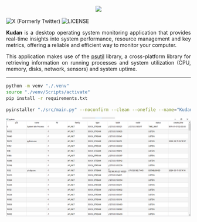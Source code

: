 <p align="center">
    <img src="./icon.ico" />
</p>

![X (Formerly Twitter)](https://img.shields.io/twitter/follow/westernqoul)
![LICENSE](https://img.shields.io/github/license/westernqoul/kudan)

<p align="justify">
 <strong>Kudan</strong> is a desktop operating system monitoring application that provides real-time insights into system performance, resource management and key metrics, offering a reliable and efficient way to monitor your computer.
 <p/>
 <p align="justify">
    This application makes use of the <a href="https://github.com/giampaolo/psutil">psutil</a> library, a cross-platform library for retrieving information on running processes and system utilization (CPU, memory, disks, network, sensors) and system uptime.
</p>

---

```sh
python -m venv "./.venv"
source "./venv/Scripts/activate"
pip install -r requirements.txt
```

```sh
pyinstaller "./src/main.py" --noconfirm --clean --onefile --name="Kudan" --icon="./icon.ico" --add-data="./icon.ico:./" --add-data="./res:./" --windowed
```

![](./screenshot.png)
